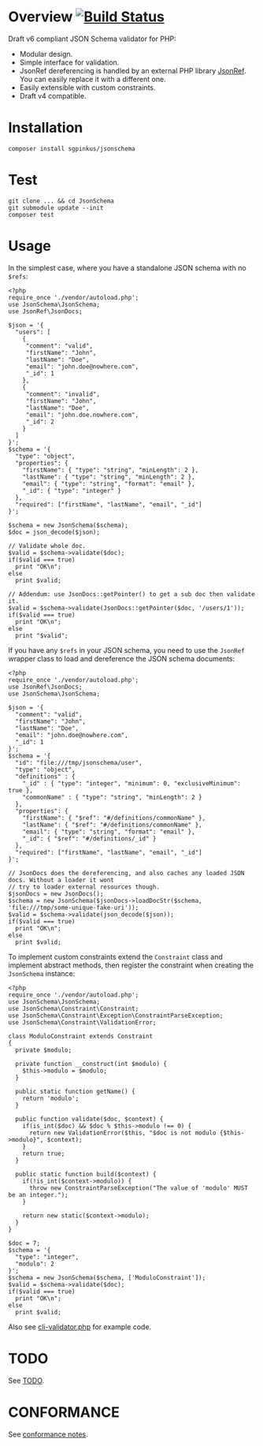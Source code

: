 # Overview [![Build Status](https://api.travis-ci.org/sgpinkus/JsonSchema.png)](https://travis-ci.org/sgpinkus/JsonSchema)
Draft v6 compliant JSON Schema validator for PHP:

  * Modular design.
  * Simple interface for validation.
  * JsonRef dereferencing is handled by an external PHP library [JsonRef](http://jsonref.org). You can easily replace it with a different one.
  * Easily extensible with custom constraints.
  * Draft v4 compatible.

# Installation

    composer install sgpinkus/jsonschema

# Test

    git clone ... && cd JsonSchema
    git submodule update --init
    composer test

# Usage
In the simplest case, where you have a standalone JSON schema with no `$refs`:

```
<?php
require_once './vendor/autoload.php';
use JsonSchema\JsonSchema;
use JsonRef\JsonDocs;

$json = '{
  "users": [
    {
     "comment": "valid",
     "firstName": "John",
     "lastName": "Doe",
     "email": "john.doe@nowhere.com",
     "_id": 1
    },
    {
     "comment": "invalid",
     "firstName": "John",
     "lastName": "Doe",
     "email": "john.doe.nowhere.com",
     "_id": 2
    }
  ]
}';
$schema = '{
  "type": "object",
  "properties": {
    "firstName": { "type": "string", "minLength": 2 },
    "lastName": { "type": "string", "minLength": 2 },
    "email": { "type": "string", "format": "email" },
    "_id": { "type": "integer" }
  },
  "required": ["firstName", "lastName", "email", "_id"]
}';

$schema = new JsonSchema($schema);
$doc = json_decode($json);

// Validate whole doc.
$valid = $schema->validate($doc);
if($valid === true)
  print "OK\n";
else
  print $valid;

// Addendum: use JsonDocs::getPointer() to get a sub doc then validate it.
$valid = $schema->validate(JsonDocs::getPointer($doc, '/users/1'));
if($valid === true)
  print "OK\n";
else
  print "$valid";
```

If you have any `$refs` in your JSON schema, you need to use the `JsonRef` wrapper class to load and dereference the JSON schema documents:

```
<?php
require_once './vendor/autoload.php';
use JsonRef\JsonDocs;
use JsonSchema\JsonSchema;

$json = '{
  "comment": "valid",
  "firstName": "John",
  "lastName": "Doe",
  "email": "john.doe@nowhere.com",
  "_id": 1
}';
$schema = '{
  "id": "file:///tmp/jsonschema/user",
  "type": "object",
  "definitions" : {
    "_id" : { "type": "integer", "minimum": 0, "exclusiveMinimum": true },
    "commonName" : { "type": "string", "minLength": 2 }
  },
  "properties": {
    "firstName": { "$ref": "#/definitions/commonName" },
    "lastName": { "$ref": "#/definitions/commonName" },
    "email": { "type": "string", "format": "email" },
    "_id": { "$ref": "#/definitions/_id" }
  },
  "required": ["firstName", "lastName", "email", "_id"]
}';

// JsonDocs does the dereferencing, and also caches any loaded JSON docs. Without a loader it wont
// try to loader external resources though.
$jsonDocs = new JsonDocs();
$schema = new JsonSchema($jsonDocs->loadDocStr($schema, 'file:///tmp/some-unique-fake-uri'));
$valid = $schema->validate(json_decode($json));
if($valid === true)
  print "OK\n";
else
  print $valid;
```

To implement custom constraints extend the `Constraint` class and implement abstract methods, then
register the constraint when creating the `JsonSchema` instance:

```
<?php
require_once './vendor/autoload.php';
use JsonSchema\JsonSchema;
use JsonSchema\Constraint\Constraint;
use JsonSchema\Constraint\Exception\ConstraintParseException;
use JsonSchema\Constraint\ValidationError;

class ModuloConstraint extends Constraint
{
  private $modulo;

  private function __construct(int $modulo) {
    $this->modulo = $modulo;
  }

  public static function getName() {
    return 'modulo';
  }

  public function validate($doc, $context) {
    if(is_int($doc) && $doc % $this->modulo !== 0) {
      return new ValidationError($this, "$doc is not modulo {$this->modulo}", $context);
    }
    return true;
  }

  public static function build($context) {
    if(!is_int($context->modulo)) {
      throw new ConstraintParseException("The value of 'modulo' MUST be an integer.");
    }

    return new static($context->modulo);
  }
}

$doc = 7;
$schema = '{
  "type": "integer",
  "modulo": 2
}';
$schema = new JsonSchema($schema, ['ModuloConstraint']);
$valid = $schema->validate($doc);
if($valid === true)
  print "OK\n";
else
  print $valid;
```

Also see [cli-validator.php](cli-validator.php) for example code.

# TODO
See [TODO](TODO.md).

# CONFORMANCE
See [conformance notes](CONFORMANCE.md).
